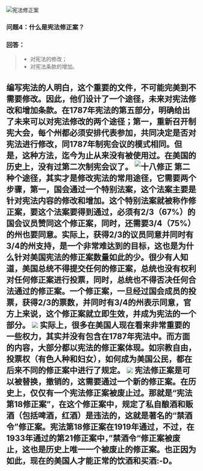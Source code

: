 ![][image-1]
### 问题4：什么是宪法修正案？
### 回答：
> - 对宪法的修改；
> - 对宪法条款的增加。

编写宪法的人明白，这个重要的文件，不可能完美到不需要修改。因此，他们设计了一个途径，未来对宪法修改和增加条款。在1787年宪法的第五部分，明确给出了未来可以对宪法修改的两个途径；第一，重新召开制宪大会，每个州都必须安排代表参加，共同决定是否对宪法进行修改，同1787年制宪会议的模式相同。但是，这种方法，迄今为止从来没有被使用过。**在美国的历史上，没有过第二次制宪会议了。**
![][image-2]
第二种个途径，其实才是修改宪法的常用途径，它需要两个步骤，第一，国会通过一个特别法案，这个法案主要是针对宪法内容的修改和增加。这个特别法案就被称作修正案，要这个法案要得到通过，**必须有2/3（67%）的国会议员赞同这个修正案，同时，还需要3/4（75%）的州也要同意**。实际上，获得2/3的议员同意并同时有3/4的州支持，是一个非常难达到的目标，这也是为什么针对美国宪法的修正案数量如此的少。很少有人知道，美国总统不得提交任何的修正案，总统也没有权利对任何修正案进行投票，同时，总统也不得否决任何合法通过的修正案。一个修正案，一旦经过国会成员的投票，获得2/3的票数，并同时有3/4的州表示同意，官方上来说，这个修正案就立即生效，并成为宪法的一个部分。
![][image-3]
实际上，很多在美国人现在看来非常重要的一些权力，其实并没有包含在1787年宪法中。而方面的内容，大部分都以宪法的修正案体现。如宗教自由，投票权（有色人种和妇女），如何成为美国公民，都在后来不同的修正案中进行了规定。
![][image-4]
**宪法修正案是可以被替换，撤销的，这需要通过一个新的修正案**。在历史上，仅仅有一个宪法修正案被废止过。那就是“宪法第18修正案”，在这个修正案中，规定了私自酿酒和贩酒（包括啤酒，红酒）是违法的，这就是著名的“禁酒令”修正案。宪法第18修正案在1919年通过，不过，在1933年通过的第21修正案中，”禁酒令“修正案被废止，这也是历史上唯一一个被废止的修正案。也正因为如此，现在的美国人才能正常的饮酒和买酒:-D。
---- 

[image-1]:	http://upload-images.jianshu.io/upload_images/3342594-21a452683afdd80b.png?imageMogr2/auto-orient/strip%7CimageView2/2/w/1240 "宪法修正案"
[image-2]:	http://upload-images.jianshu.io/upload_images/3342594-1225872228bc5200.png?imageMogr2/auto-orient/strip%7CimageView2/2/w/1240 "十八修正"
[image-3]:	http://upload-images.jianshu.io/upload_images/3342594-8ed715252fc5c0d2.png?imageMogr2/auto-orient/strip%7CimageView2/2/w/1240
[image-4]:	http://upload-images.jianshu.io/upload_images/3342594-c92f523d8a848428.png?imageMogr2/auto-orient/strip%7CimageView2/2/w/1240
